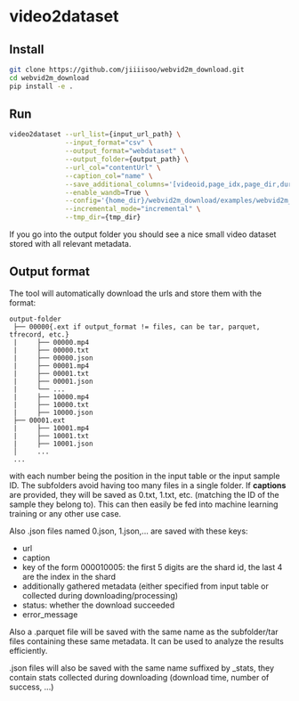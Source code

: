 # video2dataset

## Install

```bash
git clone https://github.com/jiiiisoo/webvid2m_download.git
cd webvid2m_download
pip install -e .
```

## Run

```bash
video2dataset --url_list={input_url_path} \
              --input_format="csv" \
              --output_format="webdataset" \
	          --output_folder={output_path} \
              --url_col="contentUrl" \
              --caption_col="name" \
              --save_additional_columns='[videoid,page_idx,page_dir,duration]' \
              --enable_wandb=True \
	          --config='{home_dir}/webvid2m_download/examples/webvid2m_slurm.yaml' \
              --incremental_mode="incremental" \
              --tmp_dir={tmp_dir}
```
If you go into the output folder you should see a nice small video dataset stored with all relevant metadata.


## Output format

The tool will automatically download the urls and store them with the format:

```
output-folder
 ├── 00000{.ext if output_format != files, can be tar, parquet, tfrecord, etc.}
 |     ├── 00000.mp4
 |     ├── 00000.txt
 |     ├── 00000.json
 |     ├── 00001.mp4
 |     ├── 00001.txt
 |     ├── 00001.json
 |     └── ...
 |     ├── 10000.mp4
 |     ├── 10000.txt
 |     ├── 10000.json
 ├── 00001.ext
 |     ├── 10001.mp4
 |     ├── 10001.txt
 |     ├── 10001.json
 │     ...
 ...
```

with each number being the position in the input table or the input sample ID. The subfolders avoid having too many files in a single folder. If **captions** are provided, they will be saved as 0.txt, 1.txt, etc. (matching the ID of the sample they belong to). This can then easily be fed into machine learning training or any other use case.

Also .json files named 0.json, 1.json,... are saved with these keys:
* url
* caption
* key of the form 000010005: the first 5 digits are the shard id, the last 4 are the index in the shard
* additionally gathered metadata (either specified from input table or collected during downloading/processing)
* status: whether the download succeeded
* error_message

Also a .parquet file will be saved with the same name as the subfolder/tar files containing these same metadata.
It can be used to analyze the results efficiently.

.json files will also be saved with the same name suffixed by \_stats, they contain stats collected during downloading (download time, number of success, ...)
